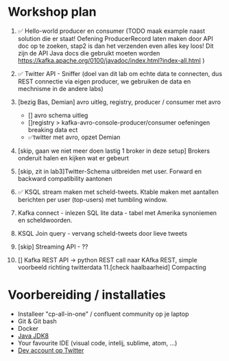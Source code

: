 # Workshop plan

1. ✅ Hello-world producer en consumer (TODO maak example naast solution die er staat! Oefening ProducerRecord laten maken door API doc op te zoeken, stap2 is dan het verzenden even alles key loos! Dit zijn de API Java docs die gebruikt moeten worden https://kafka.apache.org/0100/javadoc/index.html?index-all.html )
2. ✅ Twitter API - Sniffer (doel van dit lab om echte data te connecten, dus REST connectie via eigen producer, we gebruiken de data en mechnisme in de andere labs)
3. [bezig Bas, Demian] avro uitleg, registry, producer / consumer met avro
    - [] avro schema uitleg
    - []registry > kafka-avro-console-producer/consumer oefeningen breaking data ect
    - ✅twitter met avro, opzet Demian

4. [skip, gaan we niet meer doen lastig 1 broker in deze setup] Brokers onderuit halen en kijken wat er gebeurt
5. [skip, zit in lab3]Twitter-Schema uitbreiden met user. Forward en backward compatibility aantonen
6. ✅ KSQL stream maken met scheld-tweets. Ktable maken met aantallen berichten per user (top-users) met tumbling window.
7. Kafka connect - inlezen SQL lite data - tabel met Amerika synoniemen en scheldwoorden. 
8. KSQL Join query - vervang scheld-tweets door lieve tweets 
9. [skip] Streaming API - ??
10. [] Kafka REST API -> python REST call naar KAfka REST, simple voorbeeld richting twitterdata
11.[check haalbaarheid] Compacting


# Voorbereiding / installaties
-   Installeer "cp-all-in-one" / confluent community op je laptop
-   Git & Git bash
-   Docker
-   [Java JDK8](https://www.oracle.com/technetwork/pt/java/javase/downloads/jdk8-downloads-2133151.html?printOnly=1)
-   Your favourite IDE (visual code, intelij, sublime, atom, …)
-   [Dev account op Twitter](https://developer.twitter.com/) 

